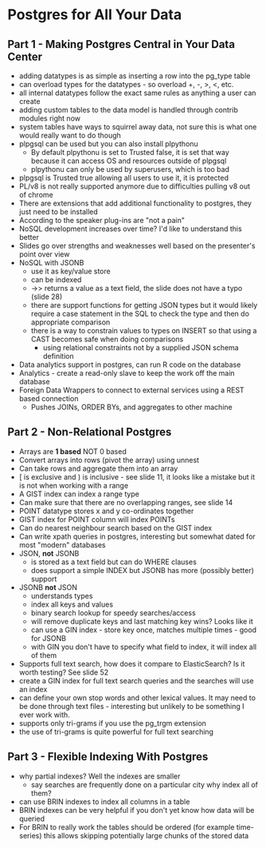 # Postgres for All Your Data

## Part 1 - Making Postgres Central in Your Data Center
* adding datatypes is as simple as inserting a row into the pg_type table
* can overload types for the datatypes - so overload +, -, >, <, etc.
* all internal datatypes follow the exact same rules as anything a user can create
* adding custom tables to the data model is handled through contrib modules right now
* system tables have ways to squirrel away data, not sure this is what one would really want to do though
* plpgsql can be used but you can also install plpythonu
	* By default plpythonu is set to Trusted false, it is set that way because it can access OS and resources outside of plpgsql
	* plpythonu can only be used by superusers, which is too bad
* plpgsql is Trusted true allowing all users to use it, it is protected
* PL/v8 is not really supported anymore due to difficulties pulling v8 out of chrome
* There are extensions that add additional functionality to postgres, they just need to be installed
* According to the speaker plug-ins are "not a pain"
* NoSQL development increases over time?  I'd like to understand this better
* Slides go over strengths and weaknesses well based on the presenter's point over view
* NoSQL with JSONB
	* use it as key/value store
	* can be indexed
	* ->> returns a value as a text field, the slide does not have a typo (slide 28)
	* there are support functions for getting JSON types but it would likely require a case statement in the SQL to check the type and then do appropriate comparison
	* there is a way to constrain values to types on INSERT so that using a CAST becomes safe when doing comparisons
		* using relational constraints not by a supplied JSON schema definition
* Data analytics support in postgres, can run R code on the database
* Analytics - create a read-only slave to keep the work off the main database
* Foreign Data Wrappers to connect to external services using a REST based connection
	* Pushes JOINs, ORDER BYs, and aggregates to other machine

## Part 2 - Non-Relational Postgres
* Arrays are **1 based** NOT 0 based
* Convert arrays into rows (pivot the array) using unnest
* Can take rows and aggregate them into an array
* [ is exclusive and ) is inclusive - see slide 11, it looks like a mistake but it is not when working with a range
* A GIST index can index a range type
* Can make sure that there are no overlapping ranges, see slide 14
* POINT datatype stores x and y co-ordinates together
* GIST index for POINT column will index POINTs
* Can do nearest neighbour search based on the GIST index
* Can write xpath queries in postgres, interesting but somewhat dated for most "modern" databases
* JSON, **not** JSONB
	* is stored as a text field but can do WHERE clauses
	* does support a simple INDEX but JSONB has more (possibly better) support
* JSONB **not** JSON
	* understands types
	* index all keys and values
	* binary search lookup for speedy searches/access
	* will remove duplicate keys and last matching key wins?  Looks like it
	* can use a GIN index - store key once, matches multiple times - good for JSONB
	* with GIN you don't have to specify what field to index, it will index all of them
* Supports full text search, how does it compare to ElasticSearch?  Is it worth testing?  See slide 52
* create a GIN index for full text search queries and the searches will use an index
* can define your own stop words and other lexical values.  It may need to be done through text files - interesting but unlikely to be something I ever work with.
* supports only tri-grams if you use the pg_trgm extension
* the use of tri-grams is quite powerful for full text searching

## Part 3 - Flexible Indexing With Postgres
* why partial indexes?  Well the indexes are smaller
	* say searches are frequently done on a particular city why index all of them?
* can use BRIN indexes to index all columns in a table
* BRIN indexes can be very helpful if you don't yet know how data will be queried
* For BRIN to really work the tables should be ordered (for example time-series) this allows skipping potentially large chunks of the stored data
